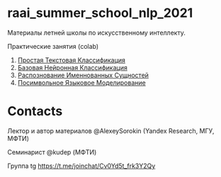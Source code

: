 # raai_summer_school_nlp_2021

Материалы летней школы по искусственному интеллекту.

Практические занятия (colab)
1. [Простая Текстовая Классификация](https://colab.research.google.com/drive/1ejsJbljP2Pf5svPY1Xqyr_Aro6a1BYTt?usp=sharing )
1. [Базовая Нейронная Классификация](https://colab.research.google.com/drive/10pMJEtJeoW3G-XGE7T7Ep-EiNMpwvB1Y?usp=sharing )
1. [Распознование Именнованных Сущностей]( https://colab.research.google.com/drive/1oPNE26Efwm6W7QRCI20NvR7kZ5fCR7tB?usp=sharingg )
1. [Посимвольное Языковое Моделирование]( https://colab.research.google.com/drive/1yO1pfIyQ4qvZcILLxfrYscCDOsNuOfyN?usp=sharing )


# Contacts

Лектор и автор материалов  @AlexeySorokin (Yandex Research, МГУ, МФТИ)

Семинарист @kudep (МФТИ)

Группа tg https://t.me/joinchat/Cv0Yd5t_frk3Y2Qy
